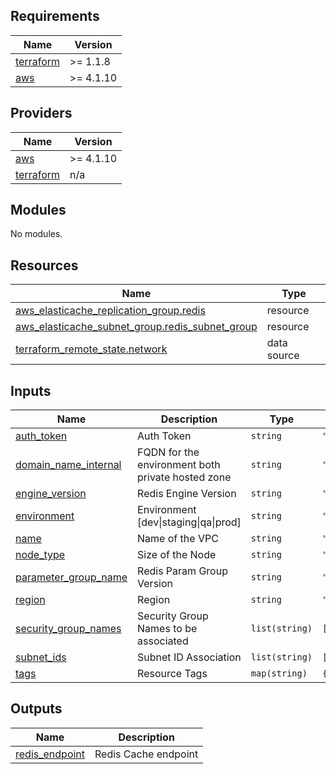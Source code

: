 <!-- BEGIN_TF_DOCS -->
## Requirements

| Name | Version |
|------|---------|
| <a name="requirement_terraform"></a> [terraform](#requirement\_terraform) | >= 1.1.8 |
| <a name="requirement_aws"></a> [aws](#requirement\_aws) | >= 4.1.10 |

## Providers

| Name | Version |
|------|---------|
| <a name="provider_aws"></a> [aws](#provider\_aws) | >= 4.1.10 |
| <a name="provider_terraform"></a> [terraform](#provider\_terraform) | n/a |

## Modules

No modules.

## Resources

| Name | Type |
|------|------|
| [aws_elasticache_replication_group.redis](https://registry.terraform.io/providers/hashicorp/aws/latest/docs/resources/elasticache_replication_group) | resource |
| [aws_elasticache_subnet_group.redis_subnet_group](https://registry.terraform.io/providers/hashicorp/aws/latest/docs/resources/elasticache_subnet_group) | resource |
| [terraform_remote_state.network](https://registry.terraform.io/providers/hashicorp/terraform/latest/docs/data-sources/remote_state) | data source |

## Inputs

| Name | Description | Type | Default | Required |
|------|-------------|------|---------|:--------:|
| <a name="input_auth_token"></a> [auth\_token](#input\_auth\_token) | Auth Token | `string` | `"DRO3v7yLwb_10Abs"` | no |
| <a name="input_domain_name_internal"></a> [domain\_name\_internal](#input\_domain\_name\_internal) | FQDN for the environment both private hosted zone | `string` | `"internal.dev.acmecorpresearch.com"` | no |
| <a name="input_engine_version"></a> [engine\_version](#input\_engine\_version) | Redis Engine Version | `string` | `"6.2"` | no |
| <a name="input_environment"></a> [environment](#input\_environment) | Environment [dev\|staging\|qa\|prod] | `string` | `"dev"` | no |
| <a name="input_name"></a> [name](#input\_name) | Name of the VPC | `string` | `"acmecorp"` | no |
| <a name="input_node_type"></a> [node\_type](#input\_node\_type) | Size of the Node | `string` | `"cache.t3.small"` | no |
| <a name="input_parameter_group_name"></a> [parameter\_group\_name](#input\_parameter\_group\_name) | Redis Param Group Version | `string` | `"default.redis6.x"` | no |
| <a name="input_region"></a> [region](#input\_region) | Region | `string` | `"eu-north-1"` | no |
| <a name="input_security_group_names"></a> [security\_group\_names](#input\_security\_group\_names) | Security Group Names to be associated | `list(string)` | `[]` | no |
| <a name="input_subnet_ids"></a> [subnet\_ids](#input\_subnet\_ids) | Subnet ID Association | `list(string)` | `[]` | no |
| <a name="input_tags"></a> [tags](#input\_tags) | Resource Tags | `map(string)` | `{}` | no |

## Outputs

| Name | Description |
|------|-------------|
| <a name="output_redis_endpoint"></a> [redis\_endpoint](#output\_redis\_endpoint) | Redis Cache endpoint |
<!-- END_TF_DOCS -->